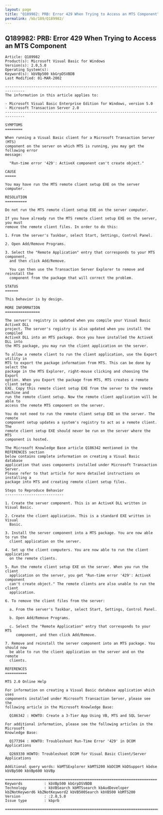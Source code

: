 ```yaml
---
layout: page
title: "Q189982: PRB: Error 429 When Trying to Access an MTS Component"
permalink: /kb/189/Q189982/
---
```


## Q189982: PRB: Error 429 When Trying to Access an MTS Component

	Article: Q189982
	Product(s): Microsoft Visual Basic for Windows
	Version(s): 2.0,5.0
	Operating System(s): 
	Keyword(s): kbVBp500 kbGrpDSVBDB
	Last Modified: 01-MAR-2002
	
	-------------------------------------------------------------------------------
	The information in this article applies to:
	
	- Microsoft Visual Basic Enterprise Edition for Windows, version 5.0 
	- Microsoft Transaction Server 2.0 
	-------------------------------------------------------------------------------
	
	SYMPTOMS
	========
	
	When running a Visual Basic client for a Microsoft Transaction Server (MTS)
	component on the server on which MTS is running, you may get the following error
	message:
	
	  "Run-time error '429': ActiveX component can't create object."
	
	CAUSE
	=====
	
	You may have run the MTS remote client setup EXE on the server computer.
	
	RESOLUTION
	==========
	
	Do not run the MTS remote client setup EXE on the server computer.
	
	If you have already run the MTS remote client setup EXE on the server, you must
	remove the remote client files. In order to do this:
	
	1. From the server's Taskbar, select Start, Settings, Control Panel.
	
	2. Open Add/Remove Programs.
	
	3. Select the "Remote Application" entry that corresponds to your MTS component,
	  and then click Add/Remove.
	
	  You can then use the Transaction Server Explorer to remove and reinstall the
	  component from the package that will correct the problem.
	
	STATUS
	======
	
	This behavior is by design.
	
	MORE INFORMATION
	================
	
	The server's registry is updated when you compile your Visual Basic ActiveX DLL
	project. The server's registry is also updated when you install the compiled
	ActiveX DLL into an MTS package. Once you have installed the ActiveX DLL into
	the MTS package, you may run the client application on the server.
	
	To allow a remote client to run the client application, use the Export utility in
	MTS to export the package information from MTS. This can be done by select the
	package in the MTS Explorer, right-mouse clicking and choosing the Export
	option. When you Export the package from MTS, MTS creates a remote client setup
	EXE. Copy this remote client setup EXE from the server to the remote machine and
	run the remote client setup. Now the remote client application will be able to
	access the remote MTS component on the server.
	
	You do not need to run the remote client setup EXE on the server. The remote
	component setup updates a system's registry to act as a remote client. The
	remote client setup EXE should never be run on the server where the MTS
	component is hosted.
	
	The Microsoft Knowledge Base article Q186342 mentioned in the REFERENCES section
	below contains complete information on creating a Visual Basic database
	application that uses components installed under Microsoft Transaction Server.
	Please refer to that article for more detailed instructions on installing a
	package into MTS and creating remote client setup files.
	
	Steps to Reproduce Behavior
	---------------------------
	
	1. Create the server component. This is an ActiveX DLL written in Visual Basic.
	
	2. Create the client application. This is a standard EXE written in Visual
	  Basic.
	
	3. Install the server component into a MTS package. You are now able to run the
	  client application on the server.
	
	4. Set up the client computers. You are now able to run the client application
	  on the remote clients.
	
	5. Run the remote client setup EXE on the server. When you run the client
	  application on the server, you get "Run-time error '429': ActiveX component
	  can't create object." The remote clients are also unable to run the client
	  application.
	
	6. To remove the client files from the server:
	
	  a. From the server's Taskbar, select Start, Settings, Control Panel.
	
	  b. Open Add/Remove Programs.
	
	  c. Select the "Remote Application" entry that corresponds to your MTS
	     component, and then click Add/Remove.
	
	7. Remove and reinstall the server component into an MTS package. You should now
	  be able to run the client application on the server and on the remote
	  clients.
	
	REFERENCES
	==========
	
	MTS 2.0 Online Help
	
	For information on creating a Visual Basic database application which uses
	components installed under Microsoft Transaction Server, please see the
	following article in the Microsoft Knowledge Base:
	
	  Q186342 : HOWTO: Create a 3-Tier App Using VB, MTS and SQL Server
	
	For additional information, please see the following articles in the Microsoft
	Knowledge Base:
	
	  Q177394 : HOWTO: Troubleshoot Run-Time Error '429' in DCOM Applications
	
	  Q269330 HOWTO: Troubleshoot DCOM for Visual Basic Client/Server Applications
	
	Additional query words: kbMTSExplorer kbMTS200 kbDCOM kbDSupport kbdse kbVBp500 kbVBp600 kbVBp
	
	======================================================================
	Keywords          : kbVBp500 kbGrpDSVBDB 
	Technology        : kbVBSearch kbMTSsearch kbAudDeveloper kbZNotKeyword6 kbZNotKeyword2 kbVB500Search kbVB500 kbMTS200
	Version           : :2.0,5.0
	Issue type        : kbprb
	
	=============================================================================
	

